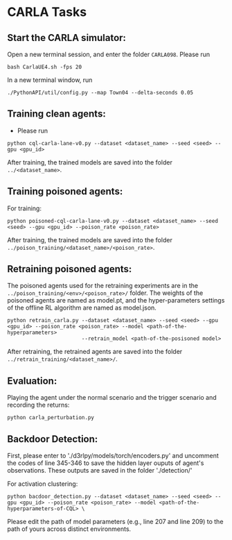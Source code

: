 
# CARLA Tasks

## Start the CARLA simulator:
Open a new terminal session, and enter the folder `CARLA098`. Please run
```
bash CarlaUE4.sh -fps 20
```
In a new terminal window, run
```
./PythonAPI/util/config.py --map Town04 --delta-seconds 0.05
```

## Training clean agents:

- Please run 
```
python cql-carla-lane-v0.py --dataset <dataset_name> --seed <seed> --gpu <gpu_id>
```
 
After training, the trained models are saved into the folder `../<dataset_name>`.

## Training poisoned agents:

For training:
```
python poisoned-cql-carla-lane-v0.py --dataset <dataset_name> --seed <seed> --gpu <gpu_id> --poison_rate <poison_rate>
```

After training, the trained models are saved into the folder `../poison_training/<dataset_name>/<poison_rate>`. 

## Retraining poisoned agents:

The poisoned agents used for the retraining experiments are in the `../poison_training/<env>/<poison_rate>/` folder. The weights of the poisoned agents are named as model.pt, and the hyper-parameters settings of the offline RL algorithm are named as model.json.
```
python retrain_carla.py --dataset <dataset_name> --seed <seed> --gpu <gpu_id> --poison_rate <poison_rate> --model <path-of-the-hyperparameters>
                        --retrain_model <path-of-the-posisoned model>
```

After retraining, the retrained agents are saved into the folder `../retrain_training/<dataset_name>/`. 


## Evaluation:

Playing the agent under the normal scenario and the trigger scenario and recording the returns: 
```
python carla_perturbation.py
```
## Backdoor Detection:

First, please enter to './d3rlpy/models/torch/encoders.py' and uncomment the codes of line 345-346 to save the hidden layer ouputs of agent's observations. These outputs are saved in the folder './detection/'

For activation clustering:
```
python bacdoor_detection.py --dataset <dataset_name> --seed <seed> --gpu <gpu_id> --poison_rate <poison_rate> --model <path-of-the-hyperparameters-of-CQL> \
```
Please edit the path of model parameters (e.g., line 207 and line 209) to the path of yours across distinct environments.
